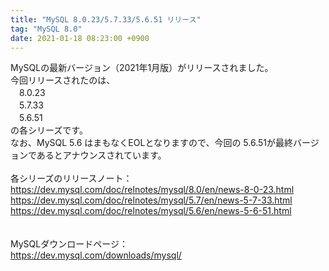 ```yaml
---
title: "MySQL 8.0.23/5.7.33/5.6.51 リリース"
tag: "MySQL 8.0"
date: 2021-01-18 08:23:00 +0900
---
```


MySQLの最新バージョン（2021年1月版）がリリースされました。<br>
今回リリースされたのは、<br>
　8.0.23<br>
　5.7.33<br>
　5.6.51<br>
の各シリーズです。<br>
なお、MySQL 5.6 はまもなくEOLとなりますので、今回の 5.6.51が最終バージョンであるとアナウンスされています。<br>
<br>
各シリーズのリリースノート：<br>
https://dev.mysql.com/doc/relnotes/mysql/8.0/en/news-8-0-23.html<br>
https://dev.mysql.com/doc/relnotes/mysql/5.7/en/news-5-7-33.html<br>
https://dev.mysql.com/doc/relnotes/mysql/5.6/en/news-5-6-51.html<br>
<br>
<br>
MySQLダウンロードページ：<br>
https://dev.mysql.com/downloads/mysql/<br>
<br>
